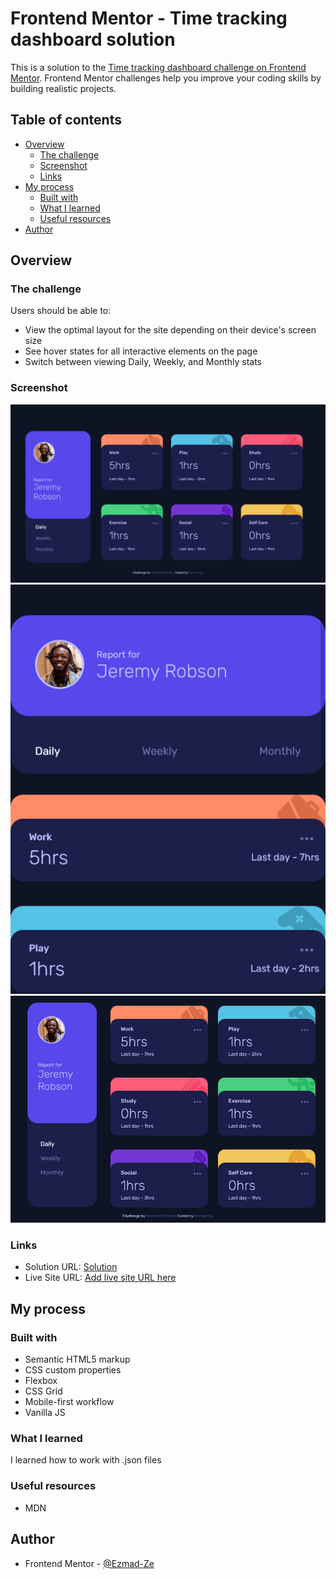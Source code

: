 # Frontend Mentor - Time tracking dashboard solution

This is a solution to the [Time tracking dashboard challenge on Frontend Mentor](https://www.frontendmentor.io/challenges/time-tracking-dashboard-UIQ7167Jw). Frontend Mentor challenges help you improve your coding skills by building realistic projects. 

## Table of contents

- [Overview](#overview)
  - [The challenge](#the-challenge)
  - [Screenshot](#screenshot)
  - [Links](#links)
- [My process](#my-process)
  - [Built with](#built-with)
  - [What I learned](#what-i-learned)
  - [Useful resources](#useful-resources)
- [Author](#author)


## Overview

### The challenge

Users should be able to:

- View the optimal layout for the site depending on their device's screen size
- See hover states for all interactive elements on the page
- Switch between viewing Daily, Weekly, and Monthly stats

### Screenshot

![Dektop](./design/screenshots/desktop-screenshot.png)
![Mobile](./design/screenshots/mobile-screenshot.png)
![Tablet](./design/screenshots/tablet-screenshot.png)


### Links

- Solution URL: [Solution](https://github.com/Ezmad-Ze/Time-Tracking-Dashboard)
- Live Site URL: [Add live site URL here](https://your-live-site-url.com)

## My process

### Built with

- Semantic HTML5 markup
- CSS custom properties
- Flexbox
- CSS Grid
- Mobile-first workflow
- Vanilla JS


### What I learned

I learned how to work with .json files


### Useful resources

- MDN

## Author

- Frontend Mentor - [@Ezmad-Ze](https://www.frontendmentor.io/profile/Ezmad-Ze)


